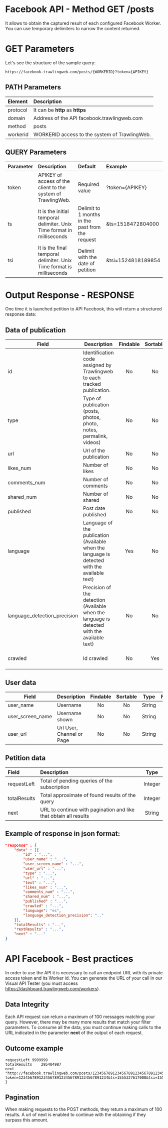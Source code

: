 # Facebook API - Method GET /posts

It allows to obtain the captured result of each configured Facebook Worker. You can use temporary delimiters to narrow the content returned.

# GET Parameters

Let's see the structure of the sample query:

```
https://facebook.trawlingweb.com/posts/{WORKERID}?token={APIKEY}
```

## PATH Parameters

| Element  | Description                                   |
| :------- | :-------------------------------------------- |
| protocol | It can be **http** as **https**               |
| domain   | Address of the API facebook.trawlingweb.com   |
| method   | posts                                         |
| workerid | WORKERID access to the system of TrawlingWeb. |

## QUERY Parameters

| Parameter | Description                                                            | Default                                          | Example            |
| :-------- | :--------------------------------------------------------------------- | :----------------------------------------------- | :----------------- |
| token     | APIKEY of access of the client to the system of TrawlingWeb.           | Required value                                   | ?token={APIKEY}    |
| ts        | It is the initial temporal delimiter. Unix Time format in milliseconds | Delimit to 1 months in the past from the request | &ts=1518472804000  |
| tsi       | It is the final temporal delimiter. Unix Time format is milliseconds   | Delimit with the date of petition                | &tsi=1524818189854 |

# Output Response - RESPONSE

One time it is launched petition to API Facebook, this will return a structured response data:

## Data of publication

| Field                        | Description                                                                                   | Findable | Sortable |  Type   |           Format            |
| ---------------------------- | --------------------------------------------------------------------------------------------- | :------: | :------: | :-----: | :-------------------------: |
| id                           | Identification code assigned by Trawlingweb to each tracked publication.                      |    No    |    No    | String  |                             |
| type                         | Type of publication (posts, photos, photo, notes, permalink, videos)                          |    No    |    No    | String  |                             |
| url                          | Url of the publication                                                                        |    No    |    No    | String  |                             |
| likes_num                    | Number of likes                                                                               |    No    |    No    | Integer |                             |
| comments_num                 | Number of comments                                                                            |    No    |    No    | Integer |                             |
| shared_num                   | Number of shared                                                                              |    No    |    No    | Integer |                             |
| published                    | Post date published                                                                           |    No    |    No    |  Date   |        ISO 8601-UTC         |
| language                     | Language of the publication (Available when the language is detected with the available text) |   Yes    |    No    | String  |          ISO 639-1          |
| language_detection_precision | Precision of the detection (Available when the language is detected with the available text)  |    No    |    No    | Integer |                             |
| crawled                      | Id crawled                                                                                    |    No    |   Yes    | Integer | UNIX Timestamp milliseconds |

## User data

| Field            | Description               | Findable | Sortable |  Type  | Format |
| ---------------- | ------------------------- | :------: | :------: | :----: | :----: |
| user_name        | Username                  |    No    |    No    | String |        |
| user_screen_name | Username shown            |    No    |    No    | String |        |
| user_url         | Url User, Channel or Page |    No    |    No    | String |        |

## Petition data

| Field        | Description                                                      |  Type   |
| :----------- | :--------------------------------------------------------------- | :-----: |
| requestLeft  | Total of pending queries of the subscription                     | Integer |
| totalResults | Total approximate of found results of the query                  | Integer |
| next         | URL to continue with pagination and like that obtain all results | String  |

## Example of response in json format:

```json
"response" : {
    "data" : [{
        "id" : "...",
        "user_name" : "...",
        "user_screen_name" : "...",
        "user_url" : "...",
        "type" : "...",
        "url" : "...",
        "text" : "...",
        "likes_num" : "...",
        "comments_num" : "...",
        "shared_num" : "...",
        "published" : "...",
        "crawled" : "...",
        "language": "es",
        "language_detection_precision": ".."
    }],
    "totalResults" : "...",
    "restResults" : "...",
    "next" : "..."
}
```

# API Facebook - Best practices

In order to use the API it is necessary to call an endpoint URL with its private access token and its Worker id.
You can generate the URL of your call in our Visual API Tester (you must access https://dashboard.trawlingweb.com/workers).

## Data Integrity

Each API request can return a maximum of 100 messages matching your query. However, there may be many more results that match your filter parameters. To consume all the data, you must continue making calls to the URL indicated in the parameter **next** of the output of each request.

## Outcome example

```
requestLeft	9999999
totalResults	295404987
next	"http://facebook.trawlingweb.com/posts/1234567891234567891234567891234567.123456789?token=1234567891234567891234567891234567891234&ts=1555327617000&tsi=1554076800000"
}
```

## Pagination

When making requests to the POST methods, they return a maximum of 100 results. A url of next is enabled to continue with the obtaining if they surpass this amount.
